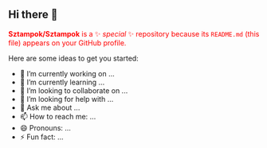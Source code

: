## Hi there 👋

<span style="color:red"> **Sztampok/Sztampok** is a ✨ _special_ ✨ repository because its `README.md` (this file) appears on your GitHub profile.</span>

Here are some ideas to get you started:

- 🔭 I’m currently working on ...
- 🌱 I’m currently learning ...
- 👯 I’m looking to collaborate on ...
- 🤔 I’m looking for help with ...
- 💬 Ask me about ...
- 📫 How to reach me: ...
- 😄 Pronouns: ...
- ⚡ Fun fact: ...
